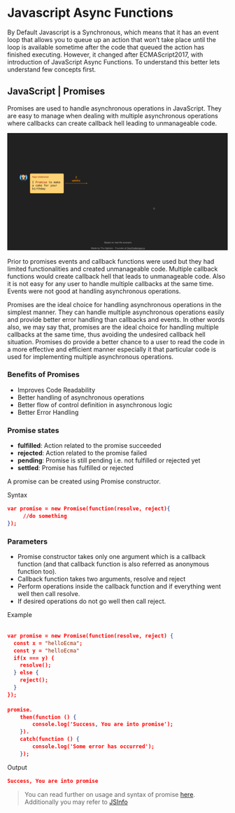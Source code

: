 # Javascript Async Functions


By Default Javascript is a Synchronous, which means that it has an event loop that allows you to queue up an action that won’t take place until the loop is available sometime after the code that queued the action has finished executing. However, it changed after ECMAScript2017, with introduction of JavaScript Async Functions. To understand this better lets understand few concepts first.

## JavaScript | Promises

Promises are used to handle asynchronous operations in JavaScript. They are easy to manage when dealing with multiple asynchronous operations where callbacks can create callback hell leading to unmanageable code. 

![image](../../assets/images/async-await.gif)

Prior to promises events and callback functions were used but they had limited functionalities and created unmanageable code. 
Multiple callback functions would create callback hell that leads to unmanageable code. Also it is not easy for any user to handle multiple callbacks at the same time.
Events were not good at handling asynchronous operations.

Promises are the ideal choice for handling asynchronous operations in the simplest manner. They can handle multiple asynchronous operations easily and provide better error handling than callbacks and events. In other words also, we may say that, promises are the ideal choice for handling multiple callbacks at the same time, thus avoiding the undesired callback hell situation. Promises do provide a better chance to a user to read the code in a more effective and efficient manner especially it that particular code is used for implementing multiple asynchronous operations. 

### Benefits of Promises

- Improves Code Readability
- Better handling of asynchronous operations
- Better flow of control definition in asynchronous logic
- Better Error Handling

### Promise states 

- **fulfilled**: Action related to the promise succeeded
- **rejected**: Action related to the promise failed
- **pending**: Promise is still pending i.e. not fulfilled or rejected yet
- **settled**: Promise has fulfilled or rejected


A promise can be created using Promise constructor.

Syntax
```json
var promise = new Promise(function(resolve, reject){
     //do something
});
```

### Parameters 
- Promise constructor takes only one argument which is a callback function (and that callback function is also referred as anonymous function too).
- Callback function takes two arguments, resolve and reject
- Perform operations inside the callback function and if everything went well then call resolve.
- If desired operations do not go well then call reject.

Example
```json

var promise = new Promise(function(resolve, reject) {
  const x = "helloEcma";
  const y = "helloEcma"
  if(x === y) {
    resolve();
  } else {
    reject();
  }
});
   
promise.
    then(function () {
        console.log('Success, You are into promise');
    }).
    catch(function () {
        console.log('Some error has occurred');
    });
```


Output

```json
Success, You are into promise
```

> You can read further on usage and syntax of promise [here](https://www.geeksforgeeks.org/javascript-promises/). 
> Additionally you may refer to [JSInfo](https://javascript.info/async-await)
